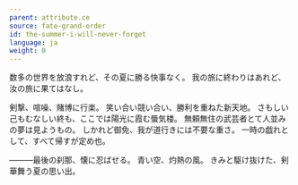 ```yaml
---
parent: attribute.ce
source: fate-grand-order
id: the-summer-i-will-never-forget
language: ja
weight: 0
---
```


数多の世界を放浪すれど、その夏に勝る快事なく。
我の旅に終わりはあれど、汝の旅に果てはなし。

剣撃、喧噪、賭博に行楽。
笑い合い競い合い、勝利を重ねた新天地。
さもしい己もむなしい終も、ここでは陽光に霞む蜃気楼。
無頼無住の武芸者とて人並みの夢は見ようもの。
しかれど御免、我が道行きには不要な重さ。
一時の戯れとして、すべて帰すが定め也。


―――最後の刹那、懐に忍ばせる。
青い空、灼熱の風。
きみと駆け抜けた、剣華舞う夏の思い出。
